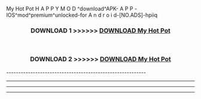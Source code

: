  My Hot Pot  H A P P Y M O D ^download^APK- A P P -IOS^mod^premium^unlocked-for A n d r o i d-[NO.ADS]-hpiiq



<div align="center">

<h3>DOWNLOAD 1 >>>>>> <a href="https://en-mod.web.app/?en= My Hot Pot ">DOWNLOAD My Hot Pot  </a></h3><br>

<h3>DOWNLOAD 2 >>>>>> <a href="https://en-mod.web.app/?en= My Hot Pot ">DOWNLOAD My Hot Pot  </a></h3>

</div>
----------------------------------------------------------

----------------------------------------------------------

----------------------------------------------------------

----------------------------------------------------------



